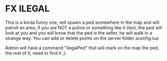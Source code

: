 # FX ILEGAL

This is a kinda funny one, will spawn a ped somewhere in the map and will patroll an area, if you are NOT a police or something like it (leo), the ped will look at you and you will know that the ped is the seller, he will walk in a strange way.
You can add or delete points on the server folder sconfig.lua

Admin will have a command "ilegalPed" that will mark on the map the ped, the rest of it, need to find it ;).
